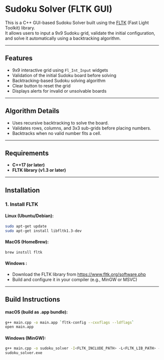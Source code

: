 # Sudoku Solver (FLTK GUI)

This is a C++ GUI-based Sudoku Solver built using the [FLTK](https://www.fltk.org/) (Fast Light Toolkit) library.  
It allows users to input a 9x9 Sudoku grid, validate the initial configuration, and solve it automatically using a backtracking algorithm.

---

## Features

- 9x9 interactive grid using `Fl_Int_Input` widgets  
- Validation of the initial Sudoku board before solving  
- Backtracking-based Sudoku solving algorithm  
- Clear button to reset the grid  
- Displays alerts for invalid or unsolvable boards  

---

## Algorithm Details
- Uses recursive backtracking to solve the board.
- Validates rows, columns, and 3x3 sub-grids before placing numbers.
- Backtracks when no valid number fits a cell.

---

## Requirements

- **C++17 (or later)**  
- **FLTK library (v1.3 or later)**  

---

## Installation

### 1. Install FLTK

#### Linux (Ubuntu/Debian):
```bash
sudo apt-get update
sudo apt-get install libfltk1.3-dev
```
#### MacOS (HomeBrew):
```bash
brew instsll fltk
```
#### Windows :
- Download the FLTK library from https://www.fltk.org/software.php
- Build and configure it in your compiler (e.g., MinGW or MSVC)

---

## Build Instructions

#### macOS (build as .app bundle):
```bash
g++ main.cpp -o main.app `fltk-config --cxxflags --ldflags`
open main.app
```
#### Windows (MinGW):
```bash
g++ main.cpp -o sudoku_solver -I<FLTK_INCLUDE_PATH> -L<FLTK_LIB_PATH> -lfltk
sudoku_solver.exe
```
